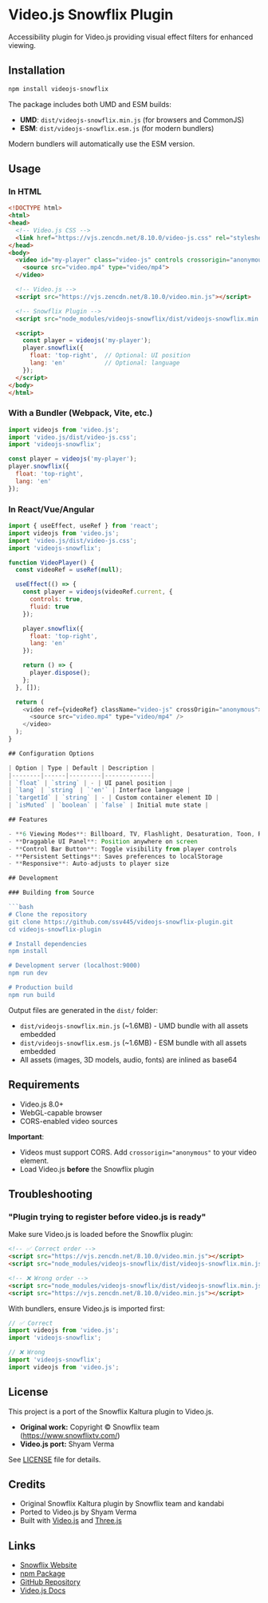 # Video.js Snowflix Plugin

Accessibility plugin for Video.js providing visual effect filters for enhanced viewing.

## Installation

```bash
npm install videojs-snowflix
```

The package includes both UMD and ESM builds:
- **UMD**: `dist/videojs-snowflix.min.js` (for browsers and CommonJS)
- **ESM**: `dist/videojs-snowflix.esm.js` (for modern bundlers)

Modern bundlers will automatically use the ESM version.

## Usage

### In HTML

```html
<!DOCTYPE html>
<html>
<head>
  <!-- Video.js CSS -->
  <link href="https://vjs.zencdn.net/8.10.0/video-js.css" rel="stylesheet">
</head>
<body>
  <video id="my-player" class="video-js" controls crossorigin="anonymous">
    <source src="video.mp4" type="video/mp4">
  </video>

  <!-- Video.js -->
  <script src="https://vjs.zencdn.net/8.10.0/video.min.js"></script>

  <!-- Snowflix Plugin -->
  <script src="node_modules/videojs-snowflix/dist/videojs-snowflix.min.js"></script>

  <script>
    const player = videojs('my-player');
    player.snowflix({
      float: 'top-right',  // Optional: UI position
      lang: 'en'           // Optional: language
    });
  </script>
</body>
</html>
```

### With a Bundler (Webpack, Vite, etc.)

```javascript
import videojs from 'video.js';
import 'video.js/dist/video-js.css';
import 'videojs-snowflix';

const player = videojs('my-player');
player.snowflix({
  float: 'top-right',
  lang: 'en'
});
```

### In React/Vue/Angular

```javascript
import { useEffect, useRef } from 'react';
import videojs from 'video.js';
import 'video.js/dist/video-js.css';
import 'videojs-snowflix';

function VideoPlayer() {
  const videoRef = useRef(null);

  useEffect(() => {
    const player = videojs(videoRef.current, {
      controls: true,
      fluid: true
    });

    player.snowflix({
      float: 'top-right',
      lang: 'en'
    });

    return () => {
      player.dispose();
    };
  }, []);

  return (
    <video ref={videoRef} className="video-js" crossOrigin="anonymous">
      <source src="video.mp4" type="video/mp4" />
    </video>
  );
}

## Configuration Options

| Option | Type | Default | Description |
|--------|------|---------|-------------|
| `float` | `string` | - | UI panel position |
| `lang` | `string` | `'en'` | Interface language |
| `targetId` | `string` | - | Custom container element ID |
| `isMuted` | `boolean` | `false` | Initial mute state |

## Features

- **6 Viewing Modes**: Billboard, TV, Flashlight, Desaturation, Toon, RGB
- **Draggable UI Panel**: Position anywhere on screen
- **Control Bar Button**: Toggle visibility from player controls
- **Persistent Settings**: Saves preferences to localStorage
- **Responsive**: Auto-adjusts to player size

## Development

### Building from Source

```bash
# Clone the repository
git clone https://github.com/ssv445/videojs-snowflix-plugin.git
cd videojs-snowflix-plugin

# Install dependencies
npm install

# Development server (localhost:9000)
npm run dev

# Production build
npm run build
```

Output files are generated in the `dist/` folder:
- `dist/videojs-snowflix.min.js` (~1.6MB) - UMD bundle with all assets embedded
- `dist/videojs-snowflix.esm.js` (~1.6MB) - ESM bundle with all assets embedded
- All assets (images, 3D models, audio, fonts) are inlined as base64

## Requirements

- Video.js 8.0+
- WebGL-capable browser
- CORS-enabled video sources

**Important**:
- Videos must support CORS. Add `crossorigin="anonymous"` to your video element.
- Load Video.js **before** the Snowflix plugin

## Troubleshooting

### "Plugin trying to register before video.js is ready"

Make sure Video.js is loaded before the Snowflix plugin:

```html
<!-- ✅ Correct order -->
<script src="https://vjs.zencdn.net/8.10.0/video.min.js"></script>
<script src="node_modules/videojs-snowflix/dist/videojs-snowflix.min.js"></script>

<!-- ❌ Wrong order -->
<script src="node_modules/videojs-snowflix/dist/videojs-snowflix.min.js"></script>
<script src="https://vjs.zencdn.net/8.10.0/video.min.js"></script>
```

With bundlers, ensure Video.js is imported first:

```javascript
// ✅ Correct
import videojs from 'video.js';
import 'videojs-snowflix';

// ❌ Wrong
import 'videojs-snowflix';
import videojs from 'video.js';
```

## License

This project is a port of the Snowflix Kaltura plugin to Video.js.

- **Original work:** Copyright © Snowflix team (https://www.snowflixtv.com/)
- **Video.js port:** Shyam Verma

See [LICENSE](LICENSE) file for details.

## Credits

- Original Snowflix Kaltura plugin by Snowflix team and kandabi
- Ported to Video.js by Shyam Verma
- Built with [Video.js](https://videojs.com/) and [Three.js](https://threejs.org/)

## Links

- [Snowflix Website](https://www.snowflixtv.com/)
- [npm Package](https://www.npmjs.com/package/videojs-snowflix)
- [GitHub Repository](https://github.com/ssv445/videojs-snowflix-plugin)
- [Video.js Docs](https://videojs.com/)
